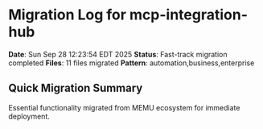 # Migration Log for mcp-integration-hub

**Date**: Sun Sep 28 12:23:54 EDT 2025
**Status**: Fast-track migration completed
**Files**:       11 files migrated
**Pattern**: automation,business,enterprise

## Quick Migration Summary
Essential functionality migrated from MEMU ecosystem for immediate deployment.
